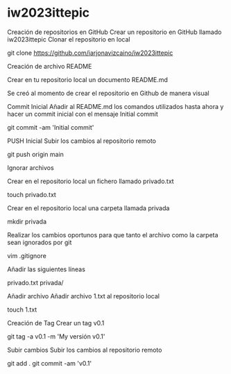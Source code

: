 # iw2023ittepic

Creación de repositorios en GitHub
Crear un repositorio en GitHub llamado iw2023ittepic
Clonar el repositorio en local

git clone https://github.com/iarjonavizcaino/iw2023ittepic

Creación de archivo README

Crear en tu repositorio local un documento README.md

Se creó al momento de crear el repositorio en Github de manera visual

Commit Inicial
Añadir al README.md los comandos utilizados hasta ahora y hacer un commit inicial con el mensaje Initial commit

git commit -am 'Initial commit'

PUSH Inicial
Subir los cambios al repositorio remoto

git push origin main

Ignorar archivos

Crear en el repositorio local un fichero llamado privado.txt

touch privado.txt

Crear en el repositorio local una carpeta llamada privada

mkdir privada

Realizar los cambios oportunos para que tanto el archivo como la carpeta sean ignorados por git

vim .gitignore

Añadir las siguientes líneas

privado.txt
privada/

Añadir archivo
Añadir archivo 1.txt al repositorio local

touch 1.txt

Creación de Tag
Crear un tag v0.1

git tag -a v0.1 -m 'My versión v0.1'

Subir cambios
Subir los cambios al repositorio remoto

git add .
git commit -am 'v0.1'


